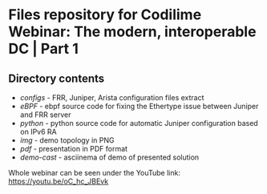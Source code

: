 # Files repository for Codilime Webinar: The modern, interoperable DC | Part 1

## Directory contents

- *configs* - FRR, Juniper, Arista configuration files extract
- *eBPF* - ebpf source code for fixing the Ethertype issue between Juniper and FRR server
- *python* - python source code for automatic Juniper configuration based on IPv6 RA
- *img* - demo topology in PNG
- *pdf* - presentation in PDF format
- *demo-cast* - asciinema of demo of presented solution

Whole webinar can be seen under the YouTube link: <https://youtu.be/oC_hc_JBEvk>
